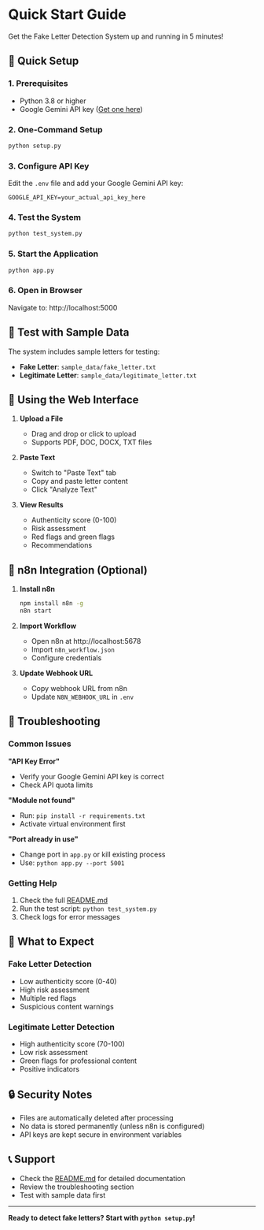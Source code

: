 # Quick Start Guide

Get the Fake Letter Detection System up and running in 5 minutes!

## 🚀 Quick Setup

### 1. Prerequisites
- Python 3.8 or higher
- Google Gemini API key ([Get one here](https://makersuite.google.com/app/apikey))

### 2. One-Command Setup
```bash
python setup.py
```

### 3. Configure API Key
Edit the `.env` file and add your Google Gemini API key:
```env
GOOGLE_API_KEY=your_actual_api_key_here
```

### 4. Test the System
```bash
python test_system.py
```

### 5. Start the Application
```bash
python app.py
```

### 6. Open in Browser
Navigate to: http://localhost:5000

## 🧪 Test with Sample Data

The system includes sample letters for testing:

- **Fake Letter**: `sample_data/fake_letter.txt`
- **Legitimate Letter**: `sample_data/legitimate_letter.txt`

## 📱 Using the Web Interface

1. **Upload a File**
   - Drag and drop or click to upload
   - Supports PDF, DOC, DOCX, TXT files

2. **Paste Text**
   - Switch to "Paste Text" tab
   - Copy and paste letter content
   - Click "Analyze Text"

3. **View Results**
   - Authenticity score (0-100)
   - Risk assessment
   - Red flags and green flags
   - Recommendations

## 🔧 n8n Integration (Optional)

1. **Install n8n**
   ```bash
   npm install n8n -g
   n8n start
   ```

2. **Import Workflow**
   - Open n8n at http://localhost:5678
   - Import `n8n_workflow.json`
   - Configure credentials

3. **Update Webhook URL**
   - Copy webhook URL from n8n
   - Update `N8N_WEBHOOK_URL` in `.env`

## 🐛 Troubleshooting

### Common Issues

**"API Key Error"**
- Verify your Google Gemini API key is correct
- Check API quota limits

**"Module not found"**
- Run: `pip install -r requirements.txt`
- Activate virtual environment first

**"Port already in use"**
- Change port in `app.py` or kill existing process
- Use: `python app.py --port 5001`

### Getting Help

1. Check the full [README.md](README.md)
2. Run the test script: `python test_system.py`
3. Check logs for error messages

## 🎯 What to Expect

### Fake Letter Detection
- Low authenticity score (0-40)
- High risk assessment
- Multiple red flags
- Suspicious content warnings

### Legitimate Letter Detection
- High authenticity score (70-100)
- Low risk assessment
- Green flags for professional content
- Positive indicators

## 🔒 Security Notes

- Files are automatically deleted after processing
- No data is stored permanently (unless n8n is configured)
- API keys are kept secure in environment variables

## 📞 Support

- Check the [README.md](README.md) for detailed documentation
- Review the troubleshooting section
- Test with sample data first

---

**Ready to detect fake letters? Start with `python setup.py`!** 